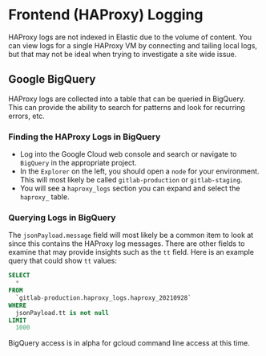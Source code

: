 # Frontend (HAProxy) Logging

HAProxy logs are not indexed in Elastic due to the volume of content. You can
view logs for a single HAProxy VM by connecting and tailing local logs, but
that may not be ideal when trying to investigate a site wide issue.

## Google BigQuery

HAProxy logs are collected into a table that can be queried in BigQuery. This
can provide the ability to search for patterns and look for recurring errors,
etc.

### Finding the HAProxy Logs in BigQuery

* Log into the Google Cloud web console and search or navigate to `BigQuery` in
the appropriate project.
* In the `Explorer` on the left, you should open a `node` for your environment.
  This will most likely be called `gitlab-production` or `gitlab-staging`.
* You will see a `haproxy_logs` section you can expand and select the
  `haproxy_` table.

### Querying Logs in BigQuery

The `jsonPayload.message` field will most likely be a common item to look at
since this contains the HAProxy log messages. There are other fields to
examine that may provide insights such as the `tt` field. Here is an example
query that could show `tt` values:

```sql
SELECT
  *
FROM
  `gitlab-production.haproxy_logs.haproxy_20210928`
WHERE
  jsonPayload.tt is not null
LIMIT
  1000
```

BigQuery access is in alpha for gcloud command line access at this time.
